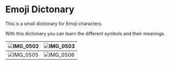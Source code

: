 # Emoji Dictonary

This is a small dictionary for Emoji characters. 

With this dictionary you can learn the different symbols and their meanings. 

| ![IMG_0502](https://github.com/Gerodot/TableViews/blob/main/TableViews/Screens/IMG_0502.png) | ![IMG_0503](https://github.com/Gerodot/TableViews/blob/main/TableViews/Screens/IMG_0503.png) |
| --------------------------------- | --------------------------------- |
| ![IMG_0505](https://github.com/Gerodot/TableViews/blob/main/TableViews/Screens/IMG_0505.png) | ![IMG_0506](https://github.com/Gerodot/TableViews/blob/main/TableViews/Screens/IMG_0506.png) |













